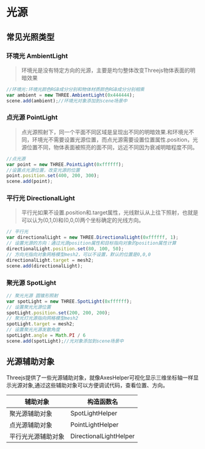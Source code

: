 # 光源
## 常见光照类型
### 环境光 AmbientLight
>环境光是没有特定方向的光源，主要是均匀整体改变Threejs物体表面的明暗效果

```javascript
//环境光:环境光颜色RGB成分分别和物体材质颜色RGB成分分别相乘
var ambient = new THREE.AmbientLight(0x444444);
scene.add(ambient);//环境光对象添加到scene场景中
```

### 点光源 PointLight
>点光源照射下，同一个平面不同区域是呈现出不同的明暗效果.和环境光不同，环境光不需要设置光源位置，而点光源需要设置位置属性.position，光源位置不同，物体表面被照亮的面不同，远近不同因为衰减明暗程度不同。

```javascript
//点光源
var point = new THREE.PointLight(0xffffff);
//设置点光源位置，改变光源的位置
point.position.set(400, 200, 300);
scene.add(point);
```

### 平行光 DirectionalLight
>平行光如果不设置.position和.target属性，光线默认从上往下照射，也就是可以认为(0,1,0)和(0,0,0)两个坐标确定的光线方向。

```javascript
// 平行光
var directionalLight = new THREE.DirectionalLight(0xffffff, 1);
// 设置光源的方向：通过光源position属性和目标指向对象的position属性计算
directionalLight.position.set(80, 100, 50);
// 方向光指向对象网格模型mesh2，可以不设置，默认的位置是0,0,0
directionalLight.target = mesh2;
scene.add(directionalLight);
```

### 聚光源 SpotLight
```javascript
// 聚光光源 圆锥形照射
var spotLight = new THREE.SpotLight(0xffffff);
// 设置聚光光源位置
spotLight.position.set(200, 200, 200);
// 聚光灯光源指向网格模型mesh2
spotLight.target = mesh2;
// 设置聚光光源发散角度
spotLight.angle = Math.PI / 6
scene.add(spotLight);//光对象添加到scene场景中
```

## 光源辅助对象
Threejs提供了一些光源辅助对象，就像AxesHelper可视化显示三维坐标轴一样显示光源对象,通过这些辅助对象可以方便调试代码，查看位置、方向。

辅助对象|	构造函数名
---|---
聚光源辅助对象|	SpotLightHelper
点光源辅助对象|	PointLightHelper
平行光光源辅助对象|	DirectionalLightHelper

